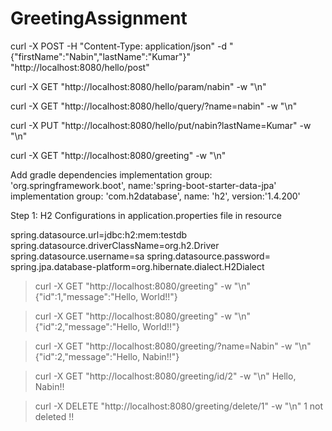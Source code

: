 # GreetingAssignment

curl -X POST -H "Content-Type: application/json" -d "{\"firstName\":\"Nabin\",\"lastName\":\"Kumar\"}" "http://localhost:8080/hello/post"

curl -X GET "http://localhost:8080/hello/param/nabin" -w "\n"

curl -X GET "http://localhost:8080/hello/query/?name=nabin" -w "\n"



curl -X PUT "http://localhost:8080/hello/put/nabin?lastName=Kumar" -w "\n"




curl -X GET "http://localhost:8080/greeting" -w "\n"



Add gradle dependencies
implementation group: 'org.springframework.boot', name:'spring-boot-starter-data-jpa'
implementation group: 'com.h2database', name: 'h2', version:'1.4.200'

Step 1: H2 Configurations in application.properties file in resource

spring.datasource.url=jdbc:h2:mem:testdb
spring.datasource.driverClassName=org.h2.Driver
spring.datasource.username=sa
spring.datasource.password=
spring.jpa.database-platform=org.hibernate.dialect.H2Dialect



>curl -X GET "http://localhost:8080/greeting" -w "\n"
{"id":1,"message":"Hello, World!!"}

>curl -X GET "http://localhost:8080/greeting" -w "\n"
{"id":2,"message":"Hello, World!!"}


>curl -X GET "http://localhost:8080/greeting/?name=Nabin" -w "\n"
{"id":2,"message":"Hello, Nabin!!"}

>curl -X GET "http://localhost:8080/greeting/id/2" -w "\n"
Hello, Nabin!!

>curl -X DELETE "http://localhost:8080/greeting/delete/1" -w "\n"
1 not deleted !!

